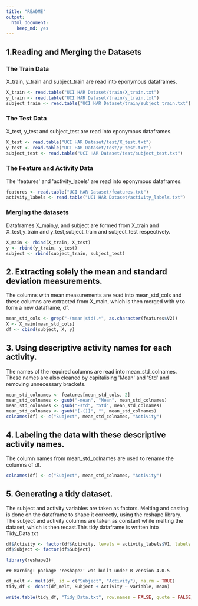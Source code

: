 ```yaml
---
title: "README"
output: 
  html_document: 
    keep_md: yes
---
```

## 1.Reading and Merging the Datasets
### The Train Data
X_train, y_train and subject_train are read into eponymous dataframes.

```r
X_train <- read.table("UCI HAR Dataset/train/X_train.txt")
y_train <- read.table("UCI HAR Dataset/train/y_train.txt")
subject_train <- read.table("UCI HAR Dataset/train/subject_train.txt")
```
### The Test Data 
X_test, y_test and subject_test are read into eponymous dataframes.

```r
X_test <- read.table("UCI HAR Dataset/test/X_test.txt")
y_test <- read.table("UCI HAR Dataset/test/y_test.txt")
subject_test <- read.table("UCI HAR Dataset/test/subject_test.txt")
```
### The Feature and Activity Data
The 'features' and 'activity_labels' are read into eponymous dataframes.

```r
features <- read.table("UCI HAR Dataset/features.txt")
activity_labels <- read.table("UCI HAR Dataset/activity_labels.txt")
```
### Merging the datasets
Dataframes X_main,y, and subject are formed from X_train and X_test,y_train and y_test,subject_train and subject_test respectively.

```r
X_main <- rbind(X_train, X_test)
y <- rbind(y_train, y_test)
subject <- rbind(subject_train, subject_test)
```
## 2. Extracting solely the mean and standard deviation measurements.
The columns with mean measurements are read into mean_std_cols and these columns are extracted from X_main, which is then merged with y to form a new dataframe, df.

```r
mean_std_cols <- grep("-(mean|std).*", as.character(features$V2))
X <- X_main[mean_std_cols]
df <- cbind(subject, X, y)
```
## 3. Using descriptive activity names for each activity.
The names of the required columns are read into mean_std_colnames. These names are also cleaned by capitalising 'Mean' and 'Std' and removing unnecessary brackets. 

```r
mean_std_colnames <- features[mean_std_cols, 2]
mean_std_colnames <- gsub("-mean", "Mean", mean_std_colnames)
mean_std_colnames <- gsub("-std", "Std", mean_std_colnames)
mean_std_colnames <- gsub("[-()]", "", mean_std_colnames)
colnames(df) <- c("Subject", mean_std_colnames, "Activity")
```
## 4. Labeling the data with these descriptive activity names.
The column names from mean_std_colnames are used to rename the columns of df.

```r
colnames(df) <- c("Subject", mean_std_colnames, "Activity")
```
## 5. Generating a tidy dataset.
The subject and activity variables are taken as factors. Melting and casting is done on the dataframe to shape it correctly, using the reshape library. The subject and activity columns are taken as constant while melting the dataset, which is then recast.This tidy dataframe is written into Tidy_Data.txt

```r
df$Activity <- factor(df$Activity, levels = activity_labels$V1, labels = activity_labels$V2)
df$Subject <- factor(df$Subject)

library(reshape2)
```

```
## Warning: package 'reshape2' was built under R version 4.0.5
```

```r
df_melt <- melt(df, id = c("Subject", "Activity"), na.rm = TRUE)
tidy_df <- dcast(df_melt, Subject + Activity ~ variable, mean)

write.table(tidy_df, "Tidy_Data.txt", row.names = FALSE, quote = FALSE)
```
